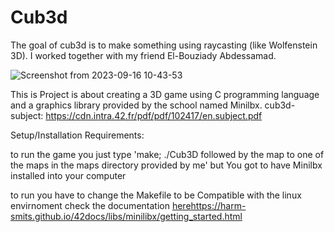 # Cub3d
The goal of cub3d is to make something using raycasting (like Wolfenstein 3D).  I worked together with my friend El-Bouziady Abdessamad.

![Screenshot from 2023-09-16 10-43-53](https://github.com/justr0ma/1337-cub3d/assets/112334569/dd08b652-d3a7-48f8-af3b-4ec67beaf9f3)

This is Project is about creating a 3D game using C programming language and a graphics library provided by the school named Minilbx.
cub3d-subject: 
https://cdn.intra.42.fr/pdf/pdf/102417/en.subject.pdf

Setup/Installation Requirements:

to run the game you just type 'make; ./Cub3D followed by the map to one of the maps in the maps directory provided by me' but You got to have Minilbx installed into your computer

to run you have to change the Makefile to be Compatible with the linux envirnoment check the documentation [here](https://harm-smits.github.io/42docs/libs/minilibx/getting_started.html)https://harm-smits.github.io/42docs/libs/minilibx/getting_started.html
